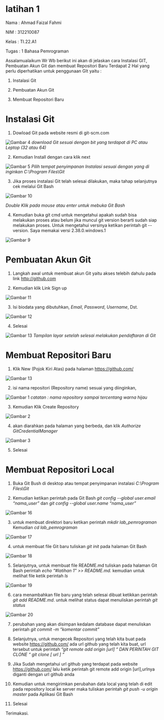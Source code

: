 # **latihan 1**
Nama    : Ahmad Faizal Fahmi

NIM     : 312210087

Kelas   : TI.22.A1

Tugas   : 1 Bahasa Pemrograman

Assalamualaikum Wr Wb
berikut ini akan di jelaskan cara Instalasi GIT, Pembuatan Akun Git dan membuat Repositori Baru
Terdapat 2 Hal yang perlu diperhatikan untuk penggunaan GIt yaitu :
1. Instalasi Git

2. Pembuatan Akun Git

3. Membuat Repositori Baru

# **Instalasi Git**
1. Dowload Git pada website resmi di git-scm.com

![Gambar 4](screnshoot/4.png)
_download Git sesuai dengan bit yang terdapat di PC atau Leptop (32 atau 64)_

2. Kemudian Install dengan cara klik next 

![Gambar 5](screnshoot/5.png)
_Pilih tempat penyimpanan Instalasi sesuai dengan yang di inginkan C:\Program Files\Git_

3. Jika proses instalasi Git telah selesai dilakukan, maka tahap selanjutnya cek melalui Git Bash

![Gambar 10](screnshoot/10.png)

_Double Klik pada mouse atau enter untuk mebuka Git Bash_

4. Kemudian buka git cmd untuk mengetahui apakah sudah bisa melakukan proses atau belum jika muncul git version berarti sudah siap melakukan proses. Untuk mengetahui versinya ketikan perintah git --version. Saya memakai versi 2.38.0.windows.1

![Gambar 9](screnshoot/9.png)


# **Pembuatan Akun Git**
1. Langkah awal untuk membuat akun Git yaitu akses telebih dahulu pada link http://github.com

2. Kemudian klik Link Sign up

![Gambar 11](screnshoot/11.png)

3. Isi biodata yang dibutuhkan, _Email_, _Password_, _Username_, Dst.

![Gambar 12](screnshoot/12.png)

4. Selesai

![Gambar 13](screnshoot/13.png)
_Tampilan layar setelah selesai melakukan pendaftaran di Git_


# **Membuat Repositori Baru**
1. Klik New (Pojok Kiri Atas) pada halaman https://github.com/

![Gambar 13](screnshoot/13.png)

2. isi nama repositori (Repository name) sesuai yang diinginkan,

![Gambar 1](screnshoot/1.png)
_catatan : nama repository sampai tercentang warna hijau_

3. Kemudian Klik Create Repository

![Gambar 2](screnshoot/2.png)

4. akan diarahkan pada halaman yang berbeda, dan klik _Authorize GitCredentialManager_

![Gambar 3](screnshoot/3.png)

5. Selesai

# **Membuat Repositori Local**
1. Buka Git Bush di desktop atau tempat penyimpanan instalasi _C:\Program Files\Git_

2. Kemudian ketikan perintah pada Git Bash _git config --global user.email “nama_user”_ dan _git config --global user.name “nama_user”_

![Gambar 16](screnshoot/16.png)

3. untuk membuat direktori baru ketikan perintah _mkdir lab_pemrograman_ Kemudian _cd lab_pemrograman_

![Gambar 17](screnshoot/17.png)

4. untuk membuat file Git baru tuliskan _git init_ pada halaman Git Bash

![Gambar 18](screnshoot/18.png)

5. Selanjutnya, untuk membuat file README.md tuliskan pada halaman Git Bash perintah _echo “#latihan 1” >> README.md._ kemudian untuk melihat file ketik perintah _ls_

![Gambar 19](screnshoot/19.png)

6. cara menambahkan file baru yang telah selesai dibuat ketikkan perintah _git add README.md_. untuk melihat status dapat menuliskan perintah _git status_

![Gambar 20](screnshoot/20.png)

7. perubahan yang akan disimpan kedalam database dapat menuliskan perintah _git commit -m “komentar commit"_

8. Selanjutnya, untuk mengecek Repositori yang telah kita buat pada website https://github.com/ ada url github yang telah kita buat, url tersebut untuk perintah _“git remote add origin [url] “ DAN PERINTAH GIT CLONE “ git clone [ url ] “_

9. Jika Sudah mengetahui url github yang terdapat pada website  https://github.com/ lalu ketik perintah git remote add origin [url],urlnya diganti dengan url github anda

10. Kemudian untuk mengirimkan perubahan data local yang telah di edit pada repository local ke server maka tuliskan perintah _git push -u origin master_ pada Aplikasi Git Bash

11. Selesai

Terimakasi.



